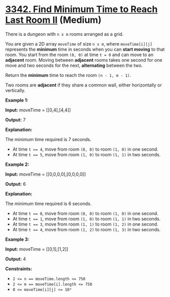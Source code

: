 # [3342. Find Minimum Time to Reach Last Room II][link] (Medium)

[link]: https://leetcode.com/problems/find-minimum-time-to-reach-last-room-ii/

There is a dungeon with `n x m` rooms arranged as a grid.

You are given a 2D array `moveTime` of size `n x m`, where `moveTime[i][j]` represents the
**minimum** time in seconds when you can **start moving** to that room. You start from the room `(0,
0)` at time `t = 0` and can move to an **adjacent** room. Moving between **adjacent** rooms takes
one second for one move and two seconds for the next, **alternating** between the two.

Return the **minimum** time to reach the room `(n - 1, m - 1)`.

Two rooms are **adjacent** if they share a common wall, either horizontally or vertically.

**Example 1:**

**Input:** moveTime = \[\[0,4\],\[4,4\]\]

**Output:** 7

**Explanation:**

The minimum time required is 7 seconds.

- At time `t == 4`, move from room `(0, 0)` to room `(1, 0)` in one second.
- At time `t == 5`, move from room `(1, 0)` to room `(1, 1)` in two seconds.

**Example 2:**

**Input:** moveTime = \[\[0,0,0,0\],\[0,0,0,0\]\]

**Output:** 6

**Explanation:**

The minimum time required is 6 seconds.

- At time `t == 0`, move from room `(0, 0)` to room `(1, 0)` in one second.
- At time `t == 1`, move from room `(1, 0)` to room `(1, 1)` in two seconds.
- At time `t == 3`, move from room `(1, 1)` to room `(1, 2)` in one second.
- At time `t == 4`, move from room `(1, 2)` to room `(1, 3)` in two seconds.

**Example 3:**

**Input:** moveTime = \[\[0,1\],\[1,2\]\]

**Output:** 4

**Constraints:**

- `2 <= n == moveTime.length <= 750`
- `2 <= m == moveTime[i].length <= 750`
- `0 <= moveTime[i][j] <= 10⁹`
